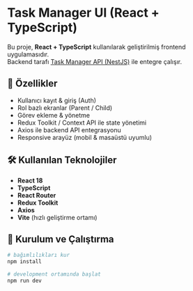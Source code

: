 # Task Manager UI (React + TypeScript)

Bu proje, **React + TypeScript** kullanılarak geliştirilmiş frontend uygulamasıdır.  
Backend tarafı [Task Manager API (NestJS)](https://github.com/rabiatp/task-manager-nestjs) ile entegre çalışır.  

## 🚀 Özellikler
- Kullanıcı kayıt & giriş (Auth)
- Rol bazlı ekranlar (Parent / Child)
- Görev ekleme & yönetme
- Redux Toolkit / Context API ile state yönetimi
- Axios ile backend API entegrasyonu
- Responsive arayüz (mobil & masaüstü uyumlu)

## 🛠 Kullanılan Teknolojiler
- **React 18**
- **TypeScript**
- **React Router**
- **Redux Toolkit**
- **Axios**
- **Vite** (hızlı geliştirme ortamı)

## 📂 Kurulum ve Çalıştırma
```bash
# bağımlılıkları kur
npm install

# development ortamında başlat
npm run dev
